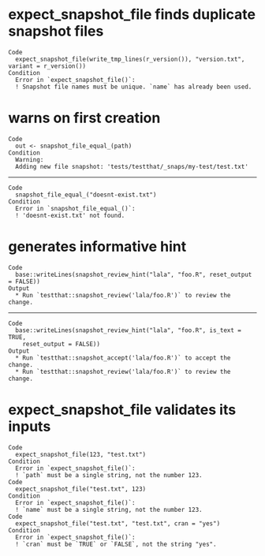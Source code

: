 # expect_snapshot_file finds duplicate snapshot files

    Code
      expect_snapshot_file(write_tmp_lines(r_version()), "version.txt", variant = r_version())
    Condition
      Error in `expect_snapshot_file()`:
      ! Snapshot file names must be unique. `name` has already been used.

# warns on first creation

    Code
      out <- snapshot_file_equal_(path)
    Condition
      Warning:
      Adding new file snapshot: 'tests/testthat/_snaps/my-test/test.txt'

---

    Code
      snapshot_file_equal_("doesnt-exist.txt")
    Condition
      Error in `snapshot_file_equal_()`:
      ! 'doesnt-exist.txt' not found.

# generates informative hint

    Code
      base::writeLines(snapshot_review_hint("lala", "foo.R", reset_output = FALSE))
    Output
      * Run `testthat::snapshot_review('lala/foo.R')` to review the change.

---

    Code
      base::writeLines(snapshot_review_hint("lala", "foo.R", is_text = TRUE,
        reset_output = FALSE))
    Output
      * Run `testthat::snapshot_accept('lala/foo.R')` to accept the change.
      * Run `testthat::snapshot_review('lala/foo.R')` to review the change.

# expect_snapshot_file validates its inputs

    Code
      expect_snapshot_file(123, "test.txt")
    Condition
      Error in `expect_snapshot_file()`:
      ! `path` must be a single string, not the number 123.
    Code
      expect_snapshot_file("test.txt", 123)
    Condition
      Error in `expect_snapshot_file()`:
      ! `name` must be a single string, not the number 123.
    Code
      expect_snapshot_file("test.txt", "test.txt", cran = "yes")
    Condition
      Error in `expect_snapshot_file()`:
      ! `cran` must be `TRUE` or `FALSE`, not the string "yes".

